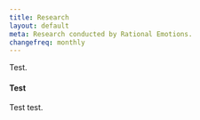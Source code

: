 ```yaml
---
title: Research
layout: default
meta: Research conducted by Rational Emotions.
changefreq: monthly
---
```


Test.

#### Test
Test test.